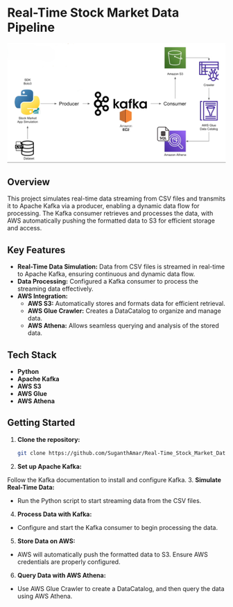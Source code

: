 # Real-Time Stock Market Data Pipeline

![Project Screenshot](https://github.com/SuganthAmar/Real-Time_Stock_Market_Data_Pipeline---DA/blob/main/asset/Work%20Flow.png)

## Overview

This project simulates real-time data streaming from CSV files and transmits it to Apache Kafka via a producer, enabling a dynamic data flow for processing. The Kafka consumer retrieves and processes the data, with AWS automatically pushing the formatted data to S3 for efficient storage and access.

## Key Features

- **Real-Time Data Simulation:** Data from CSV files is streamed in real-time to Apache Kafka, ensuring continuous and dynamic data flow.
- **Data Processing:** Configured a Kafka consumer to process the streaming data effectively.
- **AWS Integration:** 
  - **AWS S3:** Automatically stores and formats data for efficient retrieval.
  - **AWS Glue Crawler:** Creates a DataCatalog to organize and manage data.
  - **AWS Athena:** Allows seamless querying and analysis of the stored data.

## Tech Stack

- **Python**
- **Apache Kafka**
- **AWS S3**
- **AWS Glue**
- **AWS Athena**

## Getting Started

1. **Clone the repository:**
   ```bash
   git clone https://github.com/SuganthAmar/Real-Time_Stock_Market_Data_Pipeline---DA.git
2. **Set up Apache Kafka:**

Follow the Kafka documentation to install and configure Kafka.
3. **Simulate Real-Time Data:**

- Run the Python script to start streaming data from the CSV files.

4. **Process Data with Kafka:**

- Configure and start the Kafka consumer to begin processing the data.

5. **Store Data on AWS:**

- AWS will automatically push the formatted data to S3. Ensure AWS credentials are properly configured.

6. **Query Data with AWS Athena:**

- Use AWS Glue Crawler to create a DataCatalog, and then query the data using AWS Athena.
